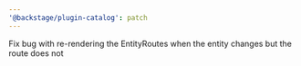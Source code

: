 ```yaml
---
'@backstage/plugin-catalog': patch
---
```


Fix bug with re-rendering the EntityRoutes when the entity changes but the route does not
